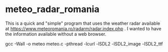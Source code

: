 # meteo_radar_romania

This is a quick and "simple" program that uses the weather radar available at https://www.meteoromania.ro/radarm/radar.index.php .
I wanted to have the information available without a web browser.

gcc  -Wall  -o meteo meteo.c -pthread -lcurl -lSDL2 -lSDL2_image -lSDL2_ttf
